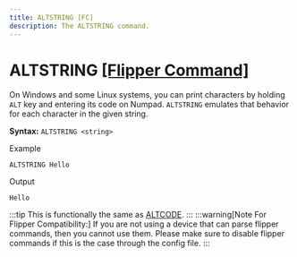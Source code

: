 ```yaml
---
title: ALTSTRING [FC]
description: The ALTSTRING command.
---
```


# ALTSTRING [[Flipper Command]](https://developer.flipper.net/flipperzero/doxygen/badusb_file_format.html#autotoc_md70)
On Windows and some Linux systems, you can print characters by holding `ALT` key and entering its code on Numpad. `ALTSTRING` emulates that behavior for each character in the given string.

**Syntax:** `ALTSTRING <string>`

Example
```
ALTSTRING Hello
```
Output
```
Hello
```

:::tip
This is functionally the same as [ALTCODE](./altcode).
:::
:::warning[Note For Flipper Compatibility:]
If you are not using a device that can parse flipper commands, then you cannot use them. Please make sure to disable flipper commands if this is the case through the config file.
:::